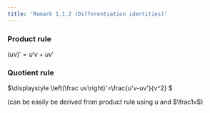 ```yaml
---
title: 'Remark 1.1.2 (Differentiation identities)'
---
```


### Product rule

$(uv)'=u'v+uv'$

<!-- $\displaystyle -->
<!-- \frac{d}{dx}(uv)=u\cdot\frac{dv}{dx}+v\cdot\frac{du}{dx} -->
<!-- $ -->

### Quotient rule



$\displaystyle
\left(\frac uv\right)'=\frac{u'v-uv'}{v^2}
$

(can be easily be derived from product rule using $u$ and $\frac1v$)
